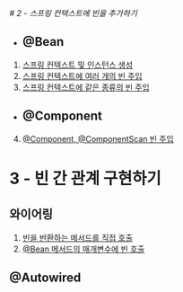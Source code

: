*# 2 - 스프링 컨텍스트에 빈을 추가하기*
- ## @Bean
1. [스프링 컨텍스트 및 인스턴스 생성](https://github.com/syeongk/Spring/tree/main/ch2-ex1/src/main/java/org/spring)
2. [스프링 컨텍스트에 여러 개의 빈 주입](https://github.com/syeongk/Spring/tree/main/ch2-ex1/src/main/java/org/spring)
3. [스프링 컨텍스트에 같은 종류의 빈 주입](https://github.com/syeongk/Spring/tree/main/ch2-ex2/src/main/java/org/spring)

- ## @Component
4. [@Component, @ComponentScan 빈 주입](https://github.com/syeongk/Spring/tree/main/ch2-ex3/src/main/java/org/spring)


  
# 3 - 빈 간 관계 구현하기
## 와이어링
1. [빈을 반환하는 메서드를 직접 호출](https://github.com/syeongk/Spring/tree/main/ch3-ex2/src/main/java/org/spring)
2. [@Bean 메서드의 매개변수에 빈 호출](https://github.com/syeongk/Spring/tree/main/ch3-ex3/src/main/java/org/spring)


## @Autowired
